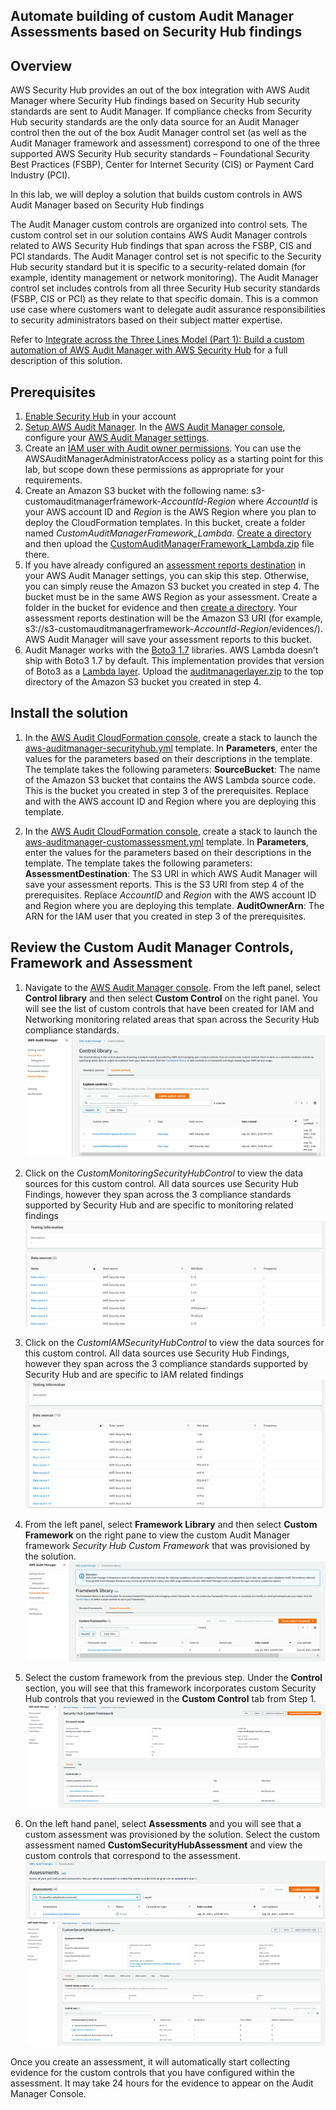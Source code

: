 <p align="center">
</p>

## Automate building of custom Audit Manager Assessments based on Security Hub findings

## Overview
AWS Security Hub provides an out of the box integration with AWS Audit Manager where Security Hub findings based on Security Hub security standards are sent to Audit Manager. If compliance checks from Security Hub security standards are the only data source for an Audit Manager control then the out of the box Audit Manager control set (as well as the Audit Manager framework and assessment) correspond to one of the three supported AWS Security Hub security standards – Foundational Security Best Practices (FSBP), Center for Internet Security (CIS) or Payment Card Industry (PCI).

In this lab, we will deploy a solution that builds custom controls in AWS Audit Manager based on Security Hub findings

The Audit Manager custom controls are organized into control sets. The custom control set in our solution contains AWS Audit Manager controls related to AWS Security Hub findings that span across the FSBP, CIS and PCI standards.  The Audit Manager control set is not specific to the Security Hub security standard but it is specific to a security-related domain (for example, identity management or network monitoring). The Audit Manager control set includes controls from all three Security Hub security standards (FSBP, CIS or PCI) as they relate to that specific domain. This is a common use case where customers want to delegate audit assurance responsibilities to security administrators based on their subject matter expertise.

Refer to [Integrate across the Three Lines Model (Part 1): Build a custom automation of AWS Audit Manager with AWS Security Hub](https://aws.amazon.com/blogs/mt/integrate-across-the-three-lines-model-part-1-build-a-custom-automation-of-aws-audit-manager-with-aws-security-hub/) for a full description of this solution. 

## Prerequisites
1.	[Enable Security Hub](https://docs.aws.amazon.com/securityhub/latest/userguide/securityhub-enable.html#securityhub-enable-console) in your account
2.  [Setup AWS Audit Manager](https://docs.aws.amazon.com/audit-manager/latest/userguide/setting-up.html#setup-audit-manager). In the [AWS Audit Manager console](https://console.aws.amazon.com/auditmanager/home), configure your [AWS Audit Manager settings](https://docs.aws.amazon.com/audit-manager/latest/userguide/console-settings.html).
3. Create an [IAM user with Audit owner permissions](https://docs.aws.amazon.com/audit-manager/latest/userguide/security_iam_service-with-iam.html#security_iam_service-with-iam-id-based-policies). You can use the AWSAuditManagerAdministratorAccess policy as a starting point for this lab, but scope down these permissions as appropriate for your requirements.
4. Create an Amazon S3 bucket with the following name: s3-customauditmanagerframework-*AccountId*-*Region* where *AccountId* is your AWS account ID and *Region* is the AWS Region where you plan to deploy the CloudFormation templates. In this bucket, create a folder named *CustomAuditManagerFramework_Lambda*. [Create a directory](https://docs.aws.amazon.com/AmazonS3/latest/user-guide/create-folder.html) and then upload the [CustomAuditManagerFramework_Lambda.zip](https://github.com/aws-samples/aws-securityhub-remediations/blob/main/aws-auditmanager-securityhub/lambda/CustomAuditManagerFramework_Lambda.zip) file there.
4. If you have already configured an [assessment reports destination](https://docs.aws.amazon.com/audit-manager/latest/userguide/console-settings.html#settings-destination) in your AWS Audit Manager settings, you can skip this step. Otherwise, you can simply reuse the Amazon S3 bucket you created in step 4. The bucket must be in the same AWS Region as your assessment. Create a folder in the bucket for evidence and then [create a directory](https://docs.aws.amazon.com/AmazonS3/latest/user-guide/create-folder.html). Your assessment reports destination will be the Amazon S3 URI (for example, s3://s3-customauditmanagerframework-*AccountId*-*Region*/evidences/). AWS Audit Manager will save your assessment reports to this bucket.
5. Audit Manager works with the [Boto3 1.7](https://boto3.amazonaws.com/v1/documentation/api/1.7.74/index.html) libraries. AWS Lambda doesn’t ship with Boto3 1.7 by default. This implementation provides that version of Boto3 as a [Lambda layer](https://docs.aws.amazon.com/lambda/latest/dg/configuration-layers.html). Upload the [auditmanagerlayer.zip](https://github.com/aws-samples/aws-securityhub-remediations/blob/main/aws-auditmanager-securityhub/layer/auditmanagerlayer.zip) to the top directory of the Amazon S3 bucket you created in step 4.


## Install the solution

1. In the [AWS Audit CloudFormation console](https://console.aws.amazon.com/cloudformation), create a stack to launch the [aws-auditmanager-securityhub.yml](https://github.com/aws-samples/aws-securityhub-remediations/blob/main/aws-auditmanager-securityhub/cft/aws-auditmanager-securityhub.yml) template. In **Parameters**, enter the values for the parameters based on their descriptions in the template. The template takes the following parameters:
**SourceBucket**: The name of the Amazon S3 bucket that contains the AWS Lambda source code. This is the bucket you created in step 3 of the prerequisites. Replace <AccountID> and <Region> with the AWS account ID and Region where you are deploying this template.

2. In the [AWS Audit CloudFormation console](https://console.aws.amazon.com/cloudformation), create a stack to launch the [aws-auditmanager-customassessment.yml](https://github.com/aws-samples/aws-securityhub-remediations/blob/main/aws-auditmanager-securityhub/cft/aws-auditmanager-customassessment.yml) template. In **Parameters**, enter the values for the parameters based on their descriptions in the template. The template takes the following parameters:
**AssessmentDestination**: The S3 URI in which AWS Audit Manager will save your assessment reports. This is the S3 URI from step 4 of the prerequisites. Replace *AccountID* and *Region* with the AWS account ID and Region where you are deploying this template.
**AuditOwnerArn**: The ARN for the IAM user that you created in step 3 of the prerequisites.

## Review the Custom Audit Manager Controls, Framework and Assessment

1. Navigate to the [AWS Audit Manager console](https://console.aws.amazon.com/auditmanager/home). From the left panel, select **Control library** and then select **Custom Control** on the right panel. You will see the list of custom controls that have been created for IAM and Networking monitoring related areas that span across the Security Hub compliance standards.
![](images/cft/12.PNG)

2. Click on the *CustomMonitoringSecurityHubControl* to view the data sources for this custom control. All data sources use Security Hub Findings, however they span across the 3 compliance standards supported by Security Hub and are specific to monitoring related findings
![](images/cft/customcontrol-2.png)

3. Click on the *CustomIAMSecurityHubControl* to view the data sources for this custom control. All data sources use Security Hub Findings, however they span across the 3 compliance standards supported by Security Hub and are specific to IAM related findings
![](images/cft/customcontrol-4.png)

4. From the left panel, select **Framework Library** and then select **Custom Framework** on the right pane to view the custom Audit Manager framework *Security Hub Custom Framework* that was provisioned by the solution.
![](images/cft/17.PNG)

5. Select the custom framework from the previous step.  Under the **Control** section, you will see that this framework incorporates custom Security Hub controls that you reviewed in the **Custom Control** tab from Step 1.
![](images/cft/18.PNG)

6. On the left hand panel, select **Assessments** and you will see that a custom assessment was provisioned by the solution. Select the custom assessment named **CustomSecurityHubAssessment** and view the custom controls that correspond to the assessment.
![](images/cft/10.PNG)
![](images/cft/19.PNG)

Once you create an assessment, it will automatically start collecting evidence for the custom controls that you have configured within the assessment. It may take 24 hours for the evidence to appear on the Audit Manager Console.